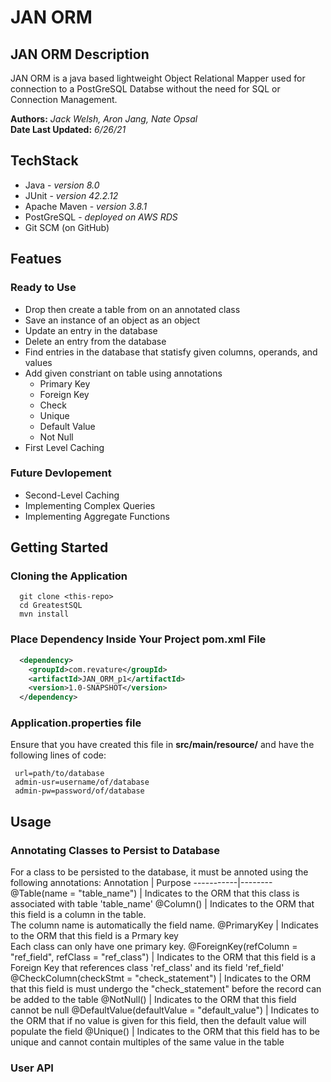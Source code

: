 # JAN ORM

## JAN ORM Description
JAN ORM is a java based lightweight Object Relational Mapper used for connection to a PostGreSQL Databse without the need for SQL or Connection Management. 

**Authors:** *Jack Welsh, Aron Jang, Nate Opsal*<br/>
**Date Last Updated:** *6/26/21*

## TechStack
* Java - _version 8.0_
* JUnit - _version 42.2.12_
* Apache Maven - _version 3.8.1_
* PostGreSQL - _deployed on AWS RDS_
* Git SCM (on GitHub) 

## Featues
### Ready to Use
* Drop then create a table from on an annotated class
* Save an instance of an object as an object
* Update an entry in the database
* Delete an entry from the database
* Find entries in the database that statisfy given columns, operands, and values
* Add given constriant on table using annotations
  * Primary Key
  * Foreign Key
  * Check
  * Unique
  * Default Value
  * Not Null
* First Level Caching

### Future Devlopement
* Second-Level Caching
* Implementing Complex Queries
* Implementing Aggregate Functions

## Getting Started  
### Cloning the Application
```shell
  git clone <this-repo>
  cd GreatestSQL
  mvn install
```
### Place Dependency Inside Your Project pom.xml File
```XML
  <dependency>
    <groupId>com.revature</groupId>
    <artifactId>JAN_ORM_p1</artifactId>
    <version>1.0-SNAPSHOT</version>
  </dependency>

```
### Application.properties file
Ensure that you have created this file in **src/main/resource/** and have the following lines of code:
 ``` 
  url=path/to/database
  admin-usr=username/of/database
  admin-pw=password/of/database  
  ```
## Usage
### Annotating Classes to Persist to Database
For a class to be persisted to the database, it must be annoted using the following annotations:
Annotation | Purpose
-----------|--------
@Table(name = "table_name") | Indicates to the ORM that this class is associated with table 'table_name'
@Column() | Indicates to the ORM that this field is a column in the table.<br/>The column name is automatically the field name.
@PrimaryKey | Indicates to the ORM that this field is a Prmary key <br/>Each class can only have one primary key.
@ForeignKey(refColumn = "ref_field", refClass = "ref_class") | Indicates to the ORM that this field is a Foreign Key that references class 'ref_class' and its field 'ref_field'
@CheckColumn(checkStmt = "check_statement") | Indicates to the ORM that this field is must undergo the "check_statement" before the record can be added to the table
@NotNull() | Indicates to the ORM that this field cannot be null
@DefaultValue(defaultValue = "default_value") | Indicates to the ORM that if no value is given for this field, then the default value will populate the field
@Unique() | Indicates to the ORM that this field has to be unique and cannot contain multiples of the same value in the table

### User API

